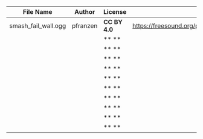 | File Name        | Author   | License   | Link                            |
|------------------|----------|-----------|---------------------------------|
| smash_fail_wall.ogg | pfranzen | **CC BY 4.0** | https://freesound.org/people/pfranzen/sounds/377157/ |
|  |  | ** ** |  |
|  |  | ** ** |  |
|  |  | ** ** |  |
|  |  | ** ** |  |
|  |  | ** ** |  |
|  |  | ** ** |  |
|  |  | ** ** |  |
|  |  | ** ** |  |
|  |  | ** ** |  |
|  |  | ** ** |  |